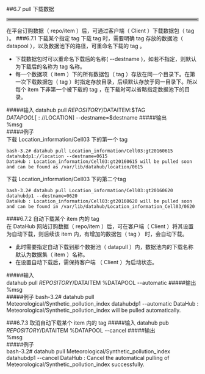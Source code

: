##6.7 pull  下载数据   
<hr style=" border:4px solid #A9A9A9;" />   
在平台订购数据（ repo/item ）后，可通过客户端（ Client ）下载数据包（ tag ）。
###6.7.1 下载某个指定 tag
下载 tag 时，需要明确 tag 存放的数据池（ datapool ），以及数据池下的路径，可重命名下载的 tag 。    

* 下载数据包时可以重命名下载后的名称( --destname )，如若不指定，则默认为下载后的名称为 tag 名称。
* 每一个数据项（ item ）下的所有数据包（ tag ）存放在同一个目录下。在第一次下载数据包（ tag ）时指定存放目录，后续默认存放于同一目录下。所以每个 item 下非第一个被下载的 tag ，在下载时可以省略指定数据池下的目录。 

#####输入
	datahub pull $REPOSITORY/$DATAITEM:$TAG $DATAPOOL[://$LOCATION] --destname=$destname
#####输出  
    %msg       	
#####例子  
下载 Location_information/Cell03 下的第一个 tag   

	bash-3.2# datahub pull Location_information/Cell03:gt20160615 datahubdp1://location --destname=0615
	DataHub : Location_information/Cell03:gt20160615 will be pulled soon and can be found as /var/lib/datahub/location/0615  
下载 Location_information/Cell03 下的第二个tag  

	bash-3.2# datahub pull Location_information/Cell03:gt20160620 datahubdp1 --destname=0620
	DataHub : Location_information/Cell03:gt20160620 will be pulled soon and can be found in /var/lib/datahub/Location_information_Cell03/0620 
 

####6.7.2 自动下载某个 item 内的 tag  
在 DataHub 网站订购数据（ repo/item ）后，可在客户端（ Client ）将其设置为自动下载，则后续该 item 内，有增加的数据包（ tag ） 时，会自动下载。      

* 此时需要指定自动下载到那个数据池（ datapull ）内，数据池内的下载名称默认为数据集（ item ）名称。    
* 在设置自动下载后，需保持客户端 （ Client ）为启动状态。

#####输入  
	datahub pull $REPOSITORY/$DATAITEM %DATAPOOL --automatic
#####输出
	%msg  
#####例子
	bash-3.2# datahub pull Meteorological/Synthetic_pollution_index datahubdp1 --automatic
	DataHub : Meteorological/Synthetic_pollution_index will be pulled automatically.


###6.7.3 取消自动下载某个 item 内的 tag
#####输入
	datahub pub $REPOSITORY/$DATAITEM %DATAPOOL --cancel
#####输出  
    %msg       	
#####例子  
    bash-3.2#  datahub pull Meteorological/Synthetic_pollution_index datahubdp1 --cancel
	DataHub : Cancel the automatical pulling of Meteorological/Synthetic_pollution_index successfully.  

